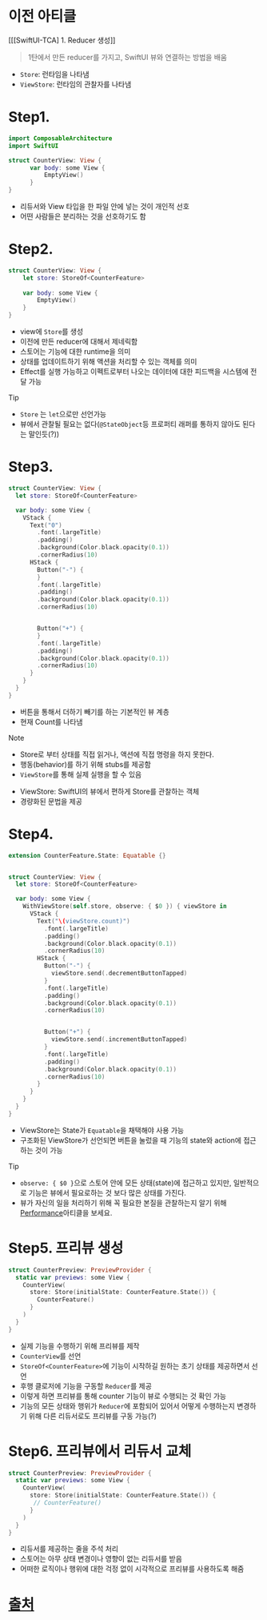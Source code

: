 # 이전 아티클
[[[SwiftUI-TCA] 1. Reducer 생성]]

> 1탄에서 만든 reducer를 가지고, SwiftUI 뷰와 연결하는 방법을 배움 
- `Store`: 런타임을 나타냄
- `ViewStore`: 런타임의 관찰자를 나타냄

# Step1. 
```swift
import ComposableArchitecture
import SwiftUI

struct CounterView: View {
	  var body: some View {
		  EmptyView()
	  }
}
```
- 리듀서와 View 타입을 한 파일 안에 넣는 것이 개인적 선호
- 어떤 사람들은 분리하는 것을 선호하기도 함

# Step2. 
```swift
struct CounterView: View {
	let store: StoreOf<CounterFeature>
	
	var body: some View {
		EmptyView()
	}
}
```
- view에 `Store`를 생성
- 이전에 만든 reducer에 대해서 제네릭함
- 스토어는 기능에 대한 runtime을 의미
- 상태를 업데이트하기 위해 액션을 처리할 수 있는 객체를 의미
- Effect를 실행 가능하고 이펙트로부터 나오는 데이터에 대한 피드백을 시스템에 전달 가능
>[!tip]
> - `Store` 는 `let`으로만 선언가능
> - 뷰에서 관찰될 필요는 없다(`@StateObject`등 프로퍼티 래퍼를 통하지 않아도 된다는 말인듯(?))

# Step3.
```swift
struct CounterView: View {
  let store: StoreOf<CounterFeature>

  var body: some View {
    VStack {
      Text("0")
        .font(.largeTitle)
        .padding()
        .background(Color.black.opacity(0.1))
        .cornerRadius(10)
      HStack {
        Button("-") {
        }
        .font(.largeTitle)
        .padding()
        .background(Color.black.opacity(0.1))
        .cornerRadius(10)


        Button("+") {
        }
        .font(.largeTitle)
        .padding()
        .background(Color.black.opacity(0.1))
        .cornerRadius(10)
      }
    }
  }
}
```
- 버튼을 통해서 더하기 빼기를 하는 기본적인 뷰 계층
- 현재 Count를 나타냄
>[!note]
> - Store로 부터 상태를 직접 읽거나, 액션에 직접 명령을 하지 못한다. 
> - 행동(behavior)를 하기 위해 stubs를 제공함
> - `ViewStore`를 통해 실제 실행을 할 수 있음 

- ViewStore: SwiftUI의 뷰에서 편하게 Store를 관찰하는 객체
- 경량화된 문법을 제공
# Step4. 
```swift
extension CounterFeature.State: Equatable {}


struct CounterView: View {
  let store: StoreOf<CounterFeature>

  var body: some View {
    WithViewStore(self.store, observe: { $0 }) { viewStore in
      VStack {
        Text("\(viewStore.count)")
          .font(.largeTitle)
          .padding()
          .background(Color.black.opacity(0.1))
          .cornerRadius(10)
        HStack {
          Button("-") {
            viewStore.send(.decrementButtonTapped)
          }
          .font(.largeTitle)
          .padding()
          .background(Color.black.opacity(0.1))
          .cornerRadius(10)


          Button("+") {
            viewStore.send(.incrementButtonTapped)
          }
          .font(.largeTitle)
          .padding()
          .background(Color.black.opacity(0.1))
          .cornerRadius(10)
        }
      }
    }
  }
}
```
- ViewStore는 State가 `Equatable`을 채택해야 사용 가능
- 구조화된 ViewStore가 선언되면 버튼을 눌렀을 때 기능의 state와 action에 접근하는 것이 가능
>[!tip]
>- `observe: { $0 }`으로 스토어 안에 모든 상태(state)에 접근하고 있지만, 일반적으로 기능은 뷰에서 필요로하는 것 보다 많은 상태를 가진다.
>- 뷰가 자신의 일을 처리하기 위해 꼭 필요한 본질을 관찰하는지 알기 위해 [Performance](https://pointfreeco.github.io/swift-composable-architecture/main/documentation/composablearchitecture/performance/)아티클을 보세요.

# Step5. 프리뷰 생성
```swift
struct CounterPreview: PreviewProvider {
  static var previews: some View {
    CounterView(
      store: Store(initialState: CounterFeature.State()) {
        CounterFeature()
      }
    )
  }
}
```
- 실제 기능을 수행하기 위해 프리뷰를 제작
- `CounterView`를 선언 
- `StoreOf<CounterFeature>`에 기능이 시작하길 원하는 초기 상태를 제공하면서 선언
- 후행 클로저에 기능을 구동할 `Reducer`를 제공
- 이렇게 하면 프리뷰를 통해 counter 기능이 뷰로 수행되는 것 확인 가능
- 기능의 모든 상태와 행위가 `Reducer`에 포함되어 있어서 어떻게 수행하는지 변경하기 위해 다른 리듀서로도 프리뷰를 구동 가능(?)

# Step6. 프리뷰에서 리듀서 교체
```swift
struct CounterPreview: PreviewProvider {
  static var previews: some View {
    CounterView(
      store: Store(initialState: CounterFeature.State()) {
       // CounterFeature()
      }
    )
  }
}
```
- 리듀서를 제공하는 줄을 주석 처리
- 스토어는 아무 상태 변경이나 영향이 없는 리듀서를 받음 
- 어떠한 로직이나 행위에 대한 걱정 없이 시각적으로 프리뷰를 사용하도록 해줌

# [출처](https://pointfreeco.github.io/swift-composable-architecture/main/tutorials/composablearchitecture/01-01-yourfirstfeature#Create-a-reducer)